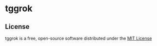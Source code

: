 # tggrok

## License

tggrok is a free, open-source software distributed under the [MIT License](LICENSE.txt)
